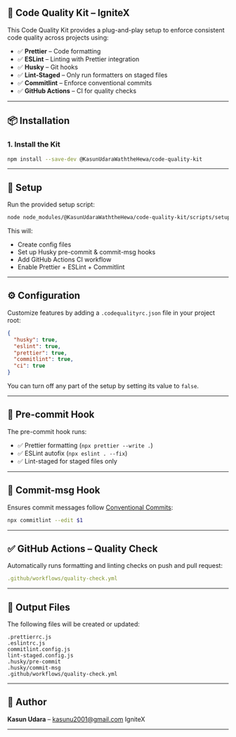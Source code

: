 ## 🔧 Code Quality Kit – IgniteX

This Code Quality Kit provides a plug-and-play setup to enforce consistent code quality across projects using:

- ✅ **Prettier** – Code formatting
- ✅ **ESLint** – Linting with Prettier integration
- ✅ **Husky** – Git hooks
- ✅ **Lint-Staged** – Only run formatters on staged files
- ✅ **Commitlint** – Enforce conventional commits
- ✅ **GitHub Actions** – CI for quality checks

---

## 📦 Installation

### 1. Install the Kit

```bash
npm install --save-dev @KasunUdaraWaththeHewa/code-quality-kit
```

---

## 🚀 Setup

Run the provided setup script:

```bash
node node_modules/@KasunUdaraWaththeHewa/code-quality-kit/scripts/setup.js
```

This will:

- Create config files
- Set up Husky pre-commit & commit-msg hooks
- Add GitHub Actions CI workflow
- Enable Prettier + ESLint + Commitlint

---

## ⚙️ Configuration

Customize features by adding a `.codequalityrc.json` file in your project root:

```json
{
  "husky": true,
  "eslint": true,
  "prettier": true,
  "commitlint": true,
  "ci": true
}
```

You can turn off any part of the setup by setting its value to `false`.

---

## 🧪 Pre-commit Hook

The pre-commit hook runs:

- ✅ Prettier formatting (`npx prettier --write .`)
- ✅ ESLint autofix (`npx eslint . --fix`)
- ✅ Lint-staged for staged files only

---

## 🧪 Commit-msg Hook

Ensures commit messages follow [Conventional Commits](https://www.conventionalcommits.org/):

```bash
npx commitlint --edit $1
```

---

## ✅ GitHub Actions – Quality Check

Automatically runs formatting and linting checks on push and pull request:

```yaml
.github/workflows/quality-check.yml
```

---

## 📁 Output Files

The following files will be created or updated:

```
.prettierrc.js
.eslintrc.js
commitlint.config.js
lint-staged.config.js
.husky/pre-commit
.husky/commit-msg
.github/workflows/quality-check.yml
```

---

## 👥 Author

**Kasun Udara** – [kasunu2001@gmail.com](mailto:kasunu2001@gmail.com)
IgniteX

---
